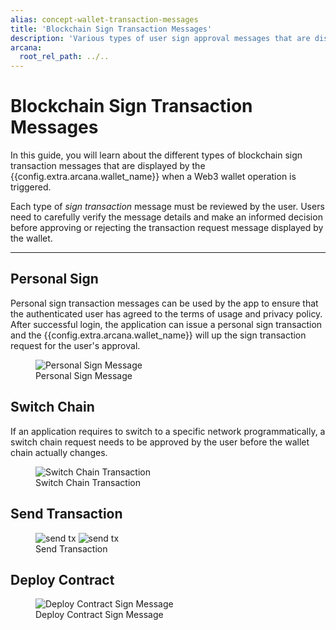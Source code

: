 ```yaml
---
alias: concept-wallet-transaction-messages
title: 'Blockchain Sign Transaction Messages'
description: 'Various types of user sign approval messages that are displayed via the Arcana wallet.'
arcana:
  root_rel_path: ../..
---
```


# Blockchain Sign Transaction Messages

In this guide, you will learn about the different types of blockchain sign transaction messages that are displayed by the {{config.extra.arcana.wallet_name}} when a Web3 wallet operation is triggered.  

Each type of *sign transaction* message must be reviewed by the user. Users need to carefully verify the message details and make an informed decision before approving or rejecting the transaction request message displayed by the wallet.

---

## Personal Sign

Personal sign transaction messages can be used by the app to ensure that the authenticated user has agreed to the terms of usage and privacy policy. After successful login, the application can issue a personal sign transaction and the {{config.extra.arcana.wallet_name}} will up the sign transaction request for the user's approval. 

<figure markdown="span">
  <img alt="Personal Sign Message" src="{{config.extra.arcana.img_dir}}/an_wallet_signtx_psign.{{config.extra.arcana.img_png}}" class="an-screenshots-noeffects width_35pc"/>
  <figcaption>Personal Sign Message</figcaption>
</figure>

## Switch Chain

If an application requires to switch to a specific network programmatically, a switch chain request needs to be approved by the user before the wallet chain actually changes.

<figure markdown="span">
  <img alt="Switch Chain Transaction" src="{{config.extra.arcana.img_dir}}/an_wallet_signtx_swchain.{{config.extra.arcana.img_png}}" class="an-screenshots-noeffects width_35pc"/>
  <figcaption>Switch Chain Transaction</figcaption>
</figure>

## Send Transaction

<figure markdown="span">
  <img alt="send tx" src="{{config.extra.arcana.img_dir}}/an_wallet_signtx_send.{{config.extra.arcana.img_gif}}" class="an-screenshots-noeffects width_35pc"/>
  <img alt="send tx" src="{{config.extra.arcana.img_dir}}/an_wallet_signtx_send_2.{{config.extra.arcana.img_gif}}" class="an-screenshots-noeffects width_35pc"/>
  <figcaption>Send Transaction</figcaption>
</figure>


## Deploy Contract

<figure markdown="span">
  <img alt="Deploy Contract Sign Message" src="{{config.extra.arcana.img_dir}}/an_wallet_signtx_deploy_ctr.{{config.extra.arcana.img_png}}" class="an-screenshots-noeffects width_35pc"/>
  <figcaption>Deploy Contract Sign Message</figcaption>
</figure>